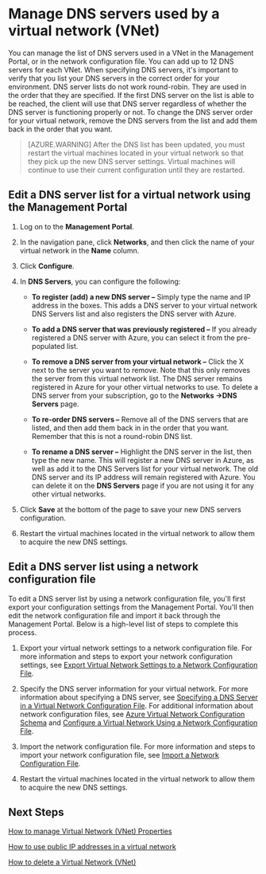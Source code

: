 <properties 
   pageTitle="Manage DNS servers used by a virtual network (VNet)"
   description="Learn how to add and remove DNS servers in a virtual network (vnet)"
   services="virtual-network"
   documentationCenter="na"
   authors="telmosampaio"
   manager="carolz"
   editor="tysonn" />
<tags 
   ms.service="virtual-network"
   ms.devlang="na"
   ms.topic="article"
   ms.tgt_pltfrm="na"
   ms.workload="infrastructure-services"
   ms.date="06/08/2015"
   ms.author="telmos" />

# Manage DNS servers used by a virtual network (VNet)

You can manage the list of DNS servers used in a VNet in the Management Portal, or in the network configuration file. You can add up to 12 DNS servers for each VNet. When specifying DNS servers, it's important to verify that you list your DNS servers in the correct order for your environment. DNS server lists do not work round-robin. They are used in the order that they are specified. If the first DNS server on the list is able to be reached, the client will use that DNS server regardless of whether the DNS server is functioning properly or not. To change the DNS server order for your virtual network, remove the DNS servers from the list and add them back in the order that you want.

>[AZURE.WARNING] After the DNS list has been updated, you must restart the virtual machines located in your virtual network so that they pick up the new DNS server settings. Virtual machines will continue to use their current configuration until they are restarted.

## Edit a DNS server list for a virtual network using the Management Portal

1. Log on to the **Management Portal**.

1. In the navigation pane, click **Networks**, and then click the name of your virtual network in the **Name** column.

1. Click **Configure**.

1. In **DNS Servers**, you can configure the following:

	- **To register (add) a new DNS server –** Simply type the name and IP address in the boxes. This adds a DNS server to your virtual network DNS Servers list and also registers the DNS server with Azure.

	- **To add a DNS server that was previously registered –** If you already registered a DNS server with Azure, you can select it from the pre-populated list.

	- **To remove a DNS server from your virtual network –** Click the X next to the server you want to remove. Note that this only removes the server from this virtual network list. The DNS server remains registered in Azure for your other virtual networks to use. To delete a DNS server from your subscription, go to the **Networks ->DNS Servers** page.

	- **To re-order DNS servers –** Remove all of the DNS servers that are listed, and then add them back in in the order that you want. Remember that this is not a round-robin DNS list.

	- **To rename a DNS server –** Highlight the DNS server in the list, then type the new name. This will register a new DNS server in Azure, as well as add it to the DNS Servers list for your virtual network. The old DNS server and its IP address will remain registered with Azure. You can delete it on the **DNS Servers** page if you are not using it for any other virtual networks.

1. Click **Save** at the bottom of the page to save your new DNS servers configuration.

1. Restart the virtual machines located in the virtual network to allow them to acquire the new DNS settings.

## Edit a DNS server list using a network configuration file

To edit a DNS server list by using a network configuration file, you'll first export your configuration settings from the Management Portal. You'll then edit the network configuration file and import it back through the Management Portal. Below is a high-level list of steps to complete this process.

1. Export your virtual network settings to a network configuration file. For more information and steps to export your network configuration settings, see [Export Virtual Network Settings to a Network Configuration File](https://msdn.microsoft.com/library/azure/dn133804.aspx).

1. Specify the DNS server information for your virtual network. For more information about specifying a DNS server, see [Specifying a DNS Server in a Virtual Network Configuration File](https://msdn.microsoft.com/library/windowsazure/jj156098.aspx). For additional information about network configuration files, see [Azure Virtual Network Configuration Schema](https://msdn.microsoft.com/library/azure/jj157100.aspx) and [Configure a Virtual Network Using a Network Configuration File](https://msdn.microsoft.com/library/azure/jj156097.aspx).

1. Import the network configuration file. For more information and steps to import your network configuration file, see [Import a Network Configuration File](https://msdn.microsoft.com/library/azure/jj156213.aspx).

1. Restart the virtual machines located in the virtual network to allow them to acquire the new DNS settings.

## Next Steps

[How to manage Virtual Network (VNet) Properties](../virtual-networks-settings)

[How to use public IP addresses in a virtual network](../virtual-networks-public-ip-within-vnet)

[How to delete a Virtual Network (VNet)](../virtual-networks-delete-vnet)